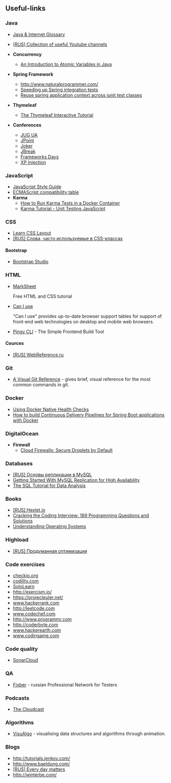## Useful-links
### Java
- [Java & Internet Glossary](http://mindprod.com/jgloss/jgloss.html)
- [[RUS] Collection of useful Youtube channels](http://java.svlugovoy.com/)
- **Concurrency**
  - [An Introduction to Atomic Variables in Java](http://www.baeldung.com/java-atomic-variables)
- **Spring Framework**
  - http://www.naturalprogrammer.com/
  - [Speeding up Spring integration tests](http://www.nurkiewicz.com/2010/12/speeding-up-spring-integration-tests.html)
  - [Reuse spring application context across junit test classes](https://stackoverflow.com/questions/8501975/reuse-spring-application-context-across-junit-test-classes)
- **Thymeleaf**
  - [The Thymeleaf Interactive Tutorial](http://itutorial.thymeleaf.org/)

- **Conferences**
  - [JUG UA](http://jug.ua/)
  - [JPoint](https://jpoint.ru/en/)
  - [Joker](https://jokerconf.com/en/)
  - [JBreak](https://2017.jbreak.ru//en/)
  - [Frameworks Days](https://frameworksdays.com/page/about)
  - [XP Injection](http://xpinjection.com/)

### JavaScript
- [JavaScript Style Guide](https://github.com/airbnb/javascript)
- [ECMAScript compatibility table](http://kangax.github.io/compat-table/es6/)
- **Karma**
  - [How to Run Karma Tests in a Docker Container](https://dzone.com/articles/how-to-run-karma-tests-in-a-docker-container)
  - [Karma Tutorial - Unit Testing JavaScript](http://www.bradoncode.com/blog/2015/02/27/karma-tutorial/)

### CSS
- [Learn CSS Layout](http://learnlayout.com/)
- [[RUS] Слова, часто используемые в CSS-классах](https://github.com/yoksel/common-words)

#### Bootstrap
- [Bootstrap Studio](https://bootstrapstudio.io/)

### HTML
- [MarkSheet](http://marksheet.io)
    
    Free HTML and CSS tutorial

- [Can I use](http://caniuse.com)
    
    "Can I use" provides up-to-date browser support tables for support of front-end web technologies on desktop and mobile web browsers.
 
- [Pingy CLI](https://pin.gy/cli/) - The Simple Frontend Build Tool

#### Cources
- [[RUS] WebReference.ru](https://webref.ru/)

### Git
- [A Visual Git Reference](https://marklodato.github.io/visual-git-guide/index-en.html) - gives brief, visual reference for the most common commands in git.

### Docker
- [Using Docker Native Health Checks](https://ryaneschinger.com/blog/using-docker-native-health-checks/)
- [How to build Continuous Delivery Pipelines for Spring Boot applications with Docker](https://prezi.com/-cmu8a-tl3pj/how-to-build-continuous-delivery-pipelines-for-spring-boot-applications-with-docker/)

### DigitalOcean
- **Firewall**
  - [Cloud Firewalls: Secure Droplets by Default](https://blog.digitalocean.com/cloud-firewalls-secure-droplets-by-default/)

### Databases
- [[RUS] Основы репликации в MySQL](https://habrahabr.ru/post/56702/)
- [Getting Started With MySQL Replication for High Availability](https://dzone.com/articles/getting-started-with-mysql-replication-for-high-av?edition=305100&utm_source=Spotlight&utm_medium=email&utm_campaign=database%202017-06-16)
- [The SQL Tutorial for Data Analysis](https://community.modeanalytics.com/sql/tutorial/introduction-to-sql/)

### Books
- [[RUS] Hexlet.io](https://map.hexlet.io/pages/books)
- [Cracking the Coding Interview: 189 Programming Questions and Solutions](https://www.amazon.com/Cracking-Coding-Interview-6th-Edition/dp/0984782850/ref=zg_bs_3839_1)
- [Understanding Operating Systems](https://www.amazon.com/Understanding-Operating-Systems-Ann-McHoes/dp/128509655X/ref=zg_bs_3839_16)

### Highload
- [[RUS] Продуманная оптимизация](http://optimization.guide/)

### Code exercises
- [checkio.org](checkio.org)
- [codility.com](codility.com)
- [SoloLearn](https://www.sololearn.com/)
- http://exercism.io/
- https://projecteuler.net/
- www.hackerrank.com
- http://leetcode.com
- www.codechef.com
- http://www.programmr.com
- http://coderbyte.com
- www.hackerearth.com
- www.codingame.com

### Code quality
- [SonarCloud](https://about.sonarcloud.io/)

### QA
- [Fixber](http://fixber.com/) - russian Professional Network for Testers

### Podcasts
- [The Cloudcast](http://www.thecloudcast.net/)

### Algorithms
- [VisuAlgo](https://visualgo.net/en) - visualising data structures and algorithms through animation.

### Blogs
- http://tutorials.jenkov.com/
- http://www.baeldung.com/
- [[RUS] Every day matters](http://larrr.com/)
- http://winterbe.com/
